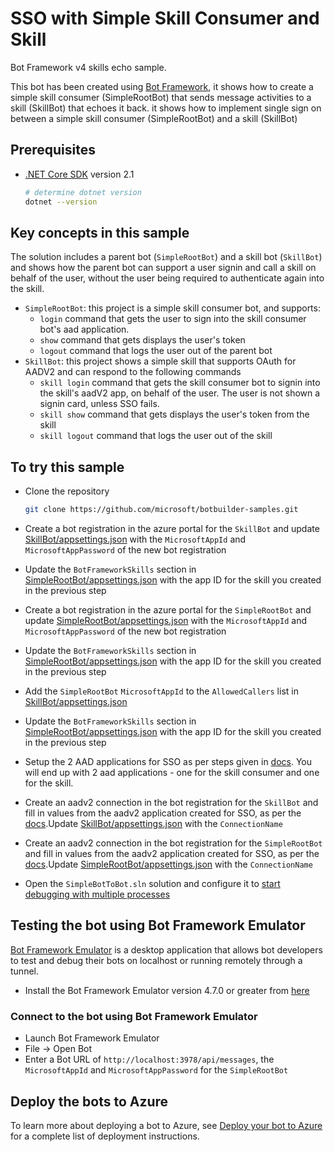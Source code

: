 # SSO with Simple Skill Consumer and Skill

Bot Framework v4 skills echo sample.

This bot has been created using [Bot Framework](https://dev.botframework.com), it shows how to create a simple skill consumer (SimpleRootBot) that sends message activities to a skill (SkillBot) that echoes it back.
it shows how to implement single sign on between a simple skill consumer (SimpleRootBot) and a skill (SkillBot)

## Prerequisites

- [.NET Core SDK](https://dotnet.microsoft.com/download) version 2.1

  ```bash
  # determine dotnet version
  dotnet --version
  ```

## Key concepts in this sample

The solution includes a parent bot (`SimpleRootBot`) and a skill bot (`SkillBot`) and shows how the parent bot can support a user signin and call a skill on behalf of the user, without the user being required to authenticate again into the skill.

- `SimpleRootBot`: this project is a simple skill consumer bot, and supports:
    - `login` command that gets the user to sign into the skill consumer bot's aad application.
    - `show` command that gets displays the user's token
    - `logout` command that logs the user out of the parent bot
- `SkillBot`: this project shows a simple skill that supports OAuth for AADV2 and can respond to the following commands
    - `skill login` command that gets the skill consumer bot to signin into the skill's aadV2 app, on behalf of the user. The user is not shown a signin card, unless SSO fails.
    - `skill show` command that gets displays the user's token from the skill
    - `skill logout` command that logs the user out of the skill

## To try this sample

- Clone the repository

    ```bash
    git clone https://github.com/microsoft/botbuilder-samples.git
    ```
- Create a bot registration in the azure portal for the `SkillBot` and update [SkillBot/appsettings.json](SkillBot/appsettings.json) with the `MicrosoftAppId` and `MicrosoftAppPassword` of the new bot registration
- Update the `BotFrameworkSkills` section in [SimpleRootBot/appsettings.json](SimpleRootBot/appsettings.json) with the app ID for the skill you created in the previous step
- Create a bot registration in the azure portal for the `SimpleRootBot` and update [SimpleRootBot/appsettings.json](SimpleRootBot/appsettings.json) with the `MicrosoftAppId` and `MicrosoftAppPassword` of the new bot registration
- Update the `BotFrameworkSkills` section in [SimpleRootBot/appsettings.json](SimpleRootBot/appsettings.json) with the app ID for the skill you created in the previous step
- Add the `SimpleRootBot` `MicrosoftAppId` to the `AllowedCallers` list in [SkillBot/appsettings.json](SkillBot/appsettings.json) 
- Update the `BotFrameworkSkills` section in [SimpleRootBot/appsettings.json](SimpleRootBot/appsettings.json) with the app ID for the skill you created in the previous step

- Setup the 2 AAD applications for SSO as per steps given in [docs](https://www.insertdocs.foo). You will end up with 2 aad applications - one for the skill consumer and one for the skill.
- Create an aadv2 connection in the bot registration for the `SkillBot` and fill in values from the aadv2 application created for SSO, as per the [docs](https://www.insertdocs.foo).Update [SkillBot/appsettings.json](SkillBot/appsettings.json) with the `ConnectionName`  
- Create an aadv2 connection in the bot registration for the `SimpleRootBot` and fill in values from the aadv2 application created for SSO, as per the [docs](https://www.insertdocs.foo).Update [SimpleRootBot/appsettings.json](SkillBot/appsettings.json) with the `ConnectionName`  

- Open the `SimpleBotToBot.sln` solution and configure it to [start debugging with multiple processes](https://docs.microsoft.com/en-us/visualstudio/debugger/debug-multiple-processes?view=vs-2019#start-debugging-with-multiple-processes)

## Testing the bot using Bot Framework Emulator

[Bot Framework Emulator](https://github.com/microsoft/botframework-emulator) is a desktop application that allows bot developers to test and debug their bots on localhost or running remotely through a tunnel.

- Install the Bot Framework Emulator version 4.7.0 or greater from [here](https://github.com/Microsoft/BotFramework-Emulator/releases)

### Connect to the bot using Bot Framework Emulator

- Launch Bot Framework Emulator
- File -> Open Bot
- Enter a Bot URL of `http://localhost:3978/api/messages`, the `MicrosoftAppId` and `MicrosoftAppPassword` for the `SimpleRootBot`

## Deploy the bots to Azure

To learn more about deploying a bot to Azure, see [Deploy your bot to Azure](https://aka.ms/azuredeployment) for a complete list of deployment instructions.
